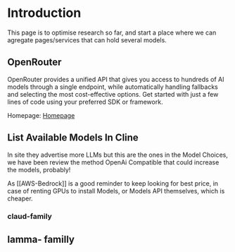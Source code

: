 # Introduction

This page is to optimise research so far, and start a place where we can agregate pages/services that can hold several models.


## OpenRouter

OpenRouter provides a unified API that gives you access to hundreds of AI models through a single endpoint, while automatically handling fallbacks and selecting the most cost-effective options. Get started with just a few lines of code using your preferred SDK or framework.

Homepage: [Homepage](https://openrouter.ai/)

## List Available Models In Cline

In site they advertise more LLMs but this are the ones in the Model Choices, we have been review the method OpenAi Compatible that could increase the models, probably!

As [[AWS-Bedrock]] is a good reminder to keep looking for best price, in case of renting GPUs to install Models, or Models API themselves, which is cheaper.

### claud-family

## lamma- familly
